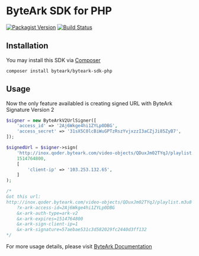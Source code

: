 # ByteArk SDK for PHP

[![Packagist Version](https://img.shields.io/packagist/v/byteark/byteark-sdk-php.svg?style=flat)](https://packagist.org/packages/byteark/byteark-sdk-php)
[![Build Status](https://travis-ci.org/byteark/byteark-sdk-php.svg?branch=master)](https://travis-ci.org/byteark/byteark-sdk-php)

## Installation

You may install this SDK via [Composer](https://getcomposre.org)

    composer install byteark/byteark-sdk-php

## Usage

Now the only feature availabled is creating signed URL with ByteArk Signature Version 2

```php
$signer = new ByteArkV2UrlSigner([
    'access_id' => '2Aj6Wkge4hi1ZYLp0DBG',
    'access_secret' => '31sX5C0lcBiWuGPTzRszYvjxzzI3aCZjJi85ZyB7',
]);

$signedUrl = $signer->sign(
    'http://inox.qoder.byteark.com/video-objects/QDuxJm02TYqJ/playlist.m3u8',
    1514764800,
    [
        'client-ip' => '103.253.132.65',
    ]
);

/*
Got this url:
http://inox.qoder.byteark.com/video-objects/QDuxJm02TYqJ/playlist.m3u8
    ?x-ark-access-id=2Aj6Wkge4hi1ZYLp0DBG
    &x-ark-auth-type=ark-v2
    &x-ark-expires=1514764800
    &x-ark-sign-client-ip=1
    &x-ark-signature=57aebae531c3d582029fc2440d3ff132
*/
```

For more usage details, please visit [ByteArk Documentation](https://docs.byteark.com)
